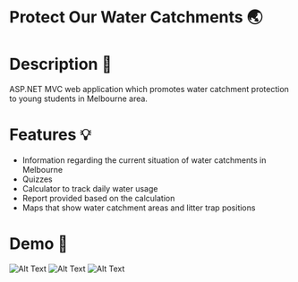 # Protect Our Water Catchments :earth_asia:
# Description :rocket:
ASP.NET MVC web application which promotes water catchment protection to young students in Melbourne area.
# Features 💡
* Information regarding the current situation of water catchments in Melbourne
* Quizzes
* Calculator to track daily water usage
* Report provided based on the calculation
* Maps that show water catchment areas and litter trap positions
# Demo 🔽
![Alt Text](https://media.giphy.com/media/nj0s9w6rHXiKVdcx8O/giphy.gif)
![Alt Text](https://media.giphy.com/media/L38dMhRpJGAyl3qFxx/giphy.gif)
![Alt Text](https://media.giphy.com/media/zOCVeO5ymbUompVh2T/giphy.gif)
